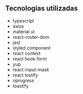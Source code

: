 

## Tecnologias utilizadas

- typescript
- axios
- material ui
- react-router-dom
- jest
- styled component
- react context
- react hook-form
- yup
- react-input-mask
- react tostify
- nprogress
- toastify




